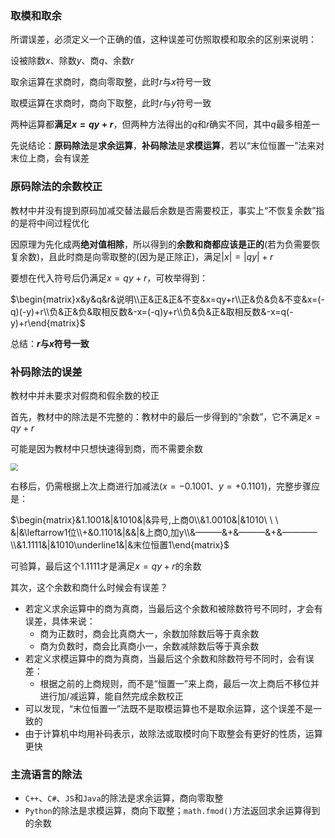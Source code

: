 ### 取模和取余

所谓误差，必须定义一个正确的值，这种误差可仿照取模和取余的区别来说明：

设被除数$x$、除数$y$、商$q$、余数$r$

取余运算在求商时，商向零取整，此时$r$与$x$符号一致

取模运算在求商时，商向下取整，此时$r$与$y$符号一致

两种运算都**满足$x=qy+r$**，但两种方法得出的$q$和$r$确实不同，其中$q$最多相差一

先说结论：**原码除法**是**求余运算**，**补码除法**是**求模运算**，若以“末位恒置一”法来对末位上商，会有误差

### 原码除法的余数校正

教材中并没有提到原码加减交替法最后余数是否需要校正，事实上“不恢复余数”指的是将中间过程优化

因原理为先化成两**绝对值相除**，所以得到的**余数和商都应该是正的**(若为负需要恢复余数)，且此时商是向零取整的(因为是正除正)，满足$|x|=|qy|+r$

要想在代入符号后仍满足$x=qy+r$，可枚举得到：

$\begin{matrix}x&y&q&r&说明\\正&正&正&不变&x=qy+r\\正&负&负&不变&x=(-q)(-y)+r\\负&正&负&取相反数&-x=(-q)y+r\\负&负&正&取相反数&-x=q(-y)+r\end{matrix}$

总结：**$r$与$x$符号一致**

### 补码除法的误差

教材中并未要求对假商和假余数的校正

首先，教材中的除法是不完整的：教材中的最后一步得到的“余数”，它不满足$x=qy+r$

可能是因为教材中只想快速得到商，而不需要余数

<img src="D:\Picture\Screenshots\屏幕截图 2024-11-24 153457.png" style="zoom:75%;" />

右移后，仍需根据上次上商进行加减法($x=-0.1001、y=+0.1101$)，完整步骤应是：

$\begin{matrix}&1.1001&|&1010&|&异号,上商0\\&1.0010&|&1010\ \ \ &|&\leftarrow1位\\+&0.1101&|&&|&上商0,加y\\&———&+&———&+&————\\&1.1111&|&1010\underline1&|&末位恒置1\end{matrix}$

可验算，最后这个$1.1111$才是满足$x=qy+r$的余数

其次，这个余数和商什么时候会有误差？

- 若定义求余运算中的商为真商，当最后这个余数和被除数符号不同时，才会有误差，具体来说：
  - 商为正数时，商会比真商大一，余数加除数后等于真余数
  - 商为负数时，商会比真商小一，余数减除数后等于真余数
- 若定义求模运算中的商为真商，当最后这个余数和除数符号不同时，会有误差：
  - 根据之前的上商规则，而不是“恒置一”来上商，最后一次上商后不移位并进行加/减运算，能自然完成余数校正
- 可以发现，“末位恒置一”法既不是取模运算也不是取余运算，这个误差不是一致的
- 由于计算机中均用补码表示，故除法或取模时向下取整会有更好的性质，运算更快

### 主流语言的除法

- `C++`、`C#`、`JS`和`Java`的除法是求余运算，商向零取整
- `Python`的除法是求模运算，商向下取整；`math.fmod()`方法返回求余运算得到的余数

